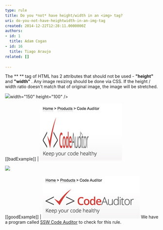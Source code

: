 ```yaml
---
type: rule
title: Do you *not* have height/width in an <img> tag?
uri: do-you-not-have-heightwidth-in-an-img-tag
created: 2014-12-22T12:28:11.0000000Z
authors:
- id: 1
  title: Adam Cogan
- id: 16
  title: Tiago Araujo
related: []

---
```


The  **
![]()** tag of HTML has 2 attributes that should not be used -  **"height"** and **"width"** .  Any image resizing should  be done via CSS. If the height / width ratio doesn't match that of original image, the image will be stretched.
 

![](images/codeauditor-logo.png)width="150" height="100" />

[[badExample]]
| ![Stretched image caused by inline height/width ratio that doesn't match](streched-image.jpg)

![](images/codeauditor-logo.png)

[[goodExample]]
| ![Avoiding inline height/width ratio keeps the image as original](non-streched-image.jpg)
We have a program called     [SSW Code Auditor](http://www.ssw.com.au/ssw/CodeAuditor/Rules.aspx#IMGWidth) to check for this rule.
